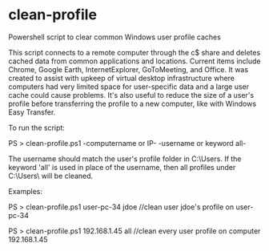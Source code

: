 # clean-profile
Powershell script to clear common Windows user profile caches

This script connects to a remote computer through the c$ share and deletes cached data from common applications and locations. Current items include Chrome, Google Earth, InternetExplorer, GoToMeeting, and Office. It was created to assist with upkeep of virtual desktop infrastructure where computers had very limited space for user-specific data and a large user cache could cause problems. It's also useful to reduce the size of a user's profile before transferring the profile to a new computer, like with Windows Easy Transfer.

To run the script:

PS > clean-profile.ps1 -computername or IP- -username or keyword all-

The username should match the user's profile folder in C:\Users\. If the keyword 'all' is used in place of the username, then all profiles under C:\Users\ will be cleaned.

Examples:

PS > clean-profile.ps1 user-pc-34 jdoe //clean user jdoe's profile on user-pc-34

PS > clean-profile.ps1 192.168.1.45 all //clean every user profile on computer 192.168.1.45
